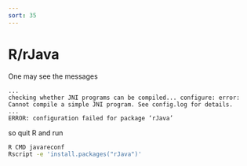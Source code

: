 ```yaml
---
sort: 35
---
```


# R/rJava

One may see the messages

```
...
checking whether JNI programs can be compiled... configure: error: Cannot compile a simple JNI program. See config.log for details.
...
ERROR: configuration failed for package ‘rJava’
```

so quit R and run

```bash
R CMD javareconf
Rscript -e 'install.packages("rJava")'
```
